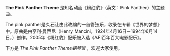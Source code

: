 

**The Pink Panther Theme** 是知名动画《粉红豹》（英文：Pink Panther）的主题曲。  
  
The pink panther是久石让由此改编的一首管弦乐，收录在专辑《世界的梦想》中。原曲是由亨利·曼西尼（Henry
Mancini，1924年4月16日－1994年6月14日，）创作。2005年《粉红豹》配乐被入选《AFI百年百大电影配乐》。  
  
下方是 _The Pink Panther Theme钢琴谱_ ，欢迎大家使用。

